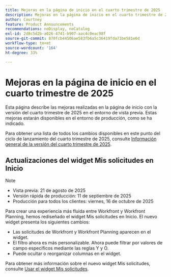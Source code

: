 ```yaml
---
title: Mejoras en la página de inicio en el cuarto trimestre de 2025
description: Mejoras en la página de inicio en el cuarto trimestre de 2025
author: Courtney
feature: Product Announcements
recommendations: noDisplay, noCatalog
exl-id: 2d8c5d2b-a026-4741-b907-aac4c0eac98f
source-git-commit: 870fcb44506ae583fb6a5c36419fda71be581e6d
workflow-type: tm+mt
source-wordcount: '164'
ht-degree: 33%

---
```


# Mejoras en la página de inicio en el cuarto trimestre de 2025

Esta página describe las mejoras realizadas en la página de inicio con la versión del cuarto trimestre de 2025 en el entorno de vista previa. Estas mejoras estarán disponibles en el entorno de producción, como se ha indicado.

Para obtener una lista de todos los cambios disponibles en este punto del ciclo de lanzamiento del cuarto trimestre de 2025, consulte [Información general de la versión del cuarto trimestre de 2025](/help/quicksilver/product-announcements/product-releases/25-q4-release-activity/25-q4-release-overview.md).

## Actualizaciones del widget Mis solicitudes en Inicio

>[!NOTE]
>
>* Vista previa: 21 de agosto de 2025
>* Versión rápida de producción: 11 de septiembre de 2025
>* Producción para todos los clientes: viernes, 16 de octubre de 2025

Para crear una experiencia más fluida entre Workfront y Workfront Planning, hemos rediseñado el widget Mis solicitudes en Inicio. El nuevo widget presenta los siguientes cambios:

* Las solicitudes de Workfront y Workfront Planning aparecen en el widget.
* El filtro ahora es más personalizable. Ahora puede filtrar por valores de campo específicos mediante las reglas Y y O.
* Puede ocultar o reorganizar columnas en el widget.

Para obtener más información sobre el nuevo widget Mis solicitudes, consulte [Usar el widget Mis solicitudes](/help/quicksilver/workfront-basics/using-home/using-the-home-area/my-requests-widget.md).
